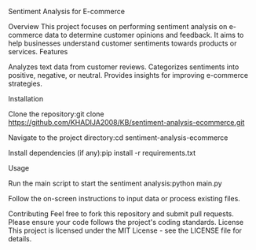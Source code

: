 Sentiment Analysis for E-commerce

Overview
This project focuses on performing sentiment analysis on e-commerce data to determine customer opinions and feedback. It aims to help businesses understand customer sentiments towards products or services.
Features

Analyzes text data from customer reviews.
Categorizes sentiments into positive, negative, or neutral.
Provides insights for improving e-commerce strategies.

Installation

Clone the repository:git clone https://github.com/KHADIJA2008/KB/sentiment-analysis-ecommerce.git


Navigate to the project directory:cd sentiment-analysis-ecommerce


Install dependencies (if any):pip install -r requirements.txt



Usage

Run the main script to start the sentiment analysis:python main.py


Follow the on-screen instructions to input data or process existing files.

Contributing
Feel free to fork this repository and submit pull requests. Please ensure your code follows the project's coding standards.
License
This project is licensed under the MIT License - see the LICENSE file for details.
